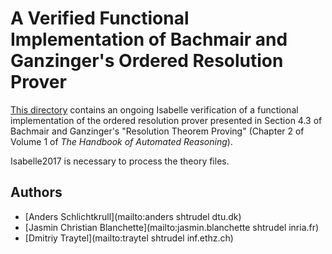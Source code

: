 # A Verified Functional Implementation of Bachmair and Ganzinger's Ordered Resolution Prover #

[This directory](https://bitbucket.org/isafol/isafol/src/master/Functional_Ordered_Resolution_Prover/) contains an ongoing Isabelle verification of a functional implementation of the ordered resolution prover presented in Section 4.3 of Bachmair and Ganzinger's "Resolution Theorem Proving" (Chapter 2 of Volume 1 of _The Handbook of Automated Reasoning_).

Isabelle2017 is necessary to process the theory files.


## Authors ##

* [Anders Schlichtkrull](mailto:anders shtrudel dtu.dk)
* [Jasmin Christian Blanchette](mailto:jasmin.blanchette shtrudel inria.fr)
* [Dmitriy Traytel](mailto:traytel shtrudel inf.ethz.ch)
